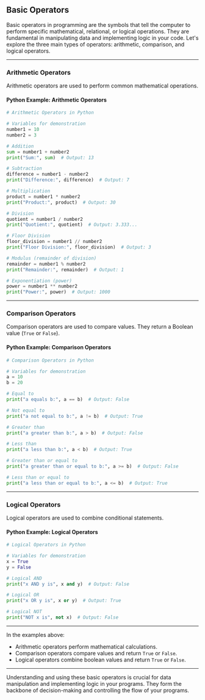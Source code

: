 ## Basic Operators

Basic operators in programming are the symbols that tell the computer to perform specific mathematical, relational, or logical operations. They are fundamental in manipulating data and implementing logic in your code. Let's explore the three main types of operators: arithmetic, comparison, and logical operators.

---

### Arithmetic Operators

Arithmetic operators are used to perform common mathematical operations.

#### Python Example: Arithmetic Operators

```python
# Arithmetic Operators in Python

# Variables for demonstration
number1 = 10
number2 = 3

# Addition
sum = number1 + number2
print("Sum:", sum)  # Output: 13

# Subtraction
difference = number1 - number2
print("Difference:", difference)  # Output: 7

# Multiplication
product = number1 * number2
print("Product:", product)  # Output: 30

# Division
quotient = number1 / number2
print("Quotient:", quotient)  # Output: 3.333...

# Floor Division
floor_division = number1 // number2
print("Floor Division:", floor_division)  # Output: 3

# Modulus (remainder of division)
remainder = number1 % number2
print("Remainder:", remainder)  # Output: 1

# Exponentiation (power)
power = number1 ** number2
print("Power:", power)  # Output: 1000
```

---

### Comparison Operators

Comparison operators are used to compare values. They return a Boolean value (`True` or `False`).

#### Python Example: Comparison Operators

```python
# Comparison Operators in Python

# Variables for demonstration
a = 10
b = 20

# Equal to
print("a equals b:", a == b)  # Output: False

# Not equal to
print("a not equal to b:", a != b)  # Output: True

# Greater than
print("a greater than b:", a > b)  # Output: False

# Less than
print("a less than b:", a < b)  # Output: True

# Greater than or equal to
print("a greater than or equal to b:", a >= b)  # Output: False

# Less than or equal to
print("a less than or equal to b:", a <= b)  # Output: True
```

---

### Logical Operators

Logical operators are used to combine conditional statements.

#### Python Example: Logical Operators

```python
# Logical Operators in Python

# Variables for demonstration
x = True
y = False

# Logical AND
print("x AND y is", x and y)  # Output: False

# Logical OR
print("x OR y is", x or y)  # Output: True

# Logical NOT
print("NOT x is", not x)  # Output: False
```

---

In the examples above:
- Arithmetic operators perform mathematical calculations.
- Comparison operators compare values and return `True` or `False`.
- Logical operators combine boolean values and return `True` or `False`.

---

Understanding and using these basic operators is crucial for data manipulation and implementing logic in your programs. They form the backbone of decision-making and controlling the flow of your programs.
